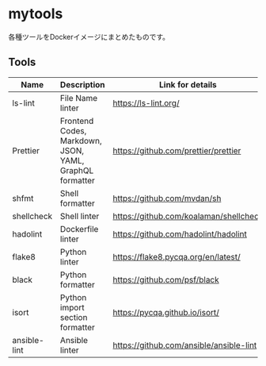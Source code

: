 # mytools

各種ツールをDockerイメージにまとめたものです。

## Tools

| Name         | Description                                             | Link for details                        |
| ------------ | ------------------------------------------------------- | --------------------------------------- |
| ls-lint      | File Name linter                                        | https://ls-lint.org/                    |
| Prettier     | Frontend Codes, Markdown, JSON, YAML, GraphQL formatter | https://github.com/prettier/prettier    |
| shfmt        | Shell formatter                                         | https://github.com/mvdan/sh             |
| shellcheck   | Shell linter                                            | https://github.com/koalaman/shellcheck  |
| hadolint     | Dockerfile linter                                       | https://github.com/hadolint/hadolint    |
| flake8       | Python linter                                           | https://flake8.pycqa.org/en/latest/     |
| black        | Python formatter                                        | https://github.com/psf/black            |
| isort        | Python import section formatter                         | https://pycqa.github.io/isort/          |
| ansible-lint | Ansible linter                                          | https://github.com/ansible/ansible-lint |
